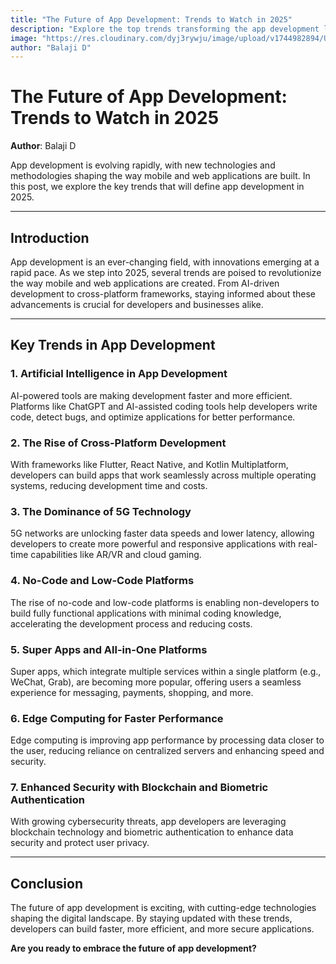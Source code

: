 ```yaml
---
title: "The Future of App Development: Trends to Watch in 2025"
description: "Explore the top trends transforming the app development landscape in 2025, from AI to cross-platform frameworks, 5G, and more."
image: "https://res.cloudinary.com/dyj3rywju/image/upload/v1744982894/Untitled_design_26__0_vbpuat.png"
author: "Balaji D"
---
```


# The Future of App Development: Trends to Watch in 2025

**Author**: Balaji D

App development is evolving rapidly, with new technologies and methodologies shaping the way mobile and web applications are built. In this post, we explore the key trends that will define app development in 2025.

---

## Introduction

App development is an ever-changing field, with innovations emerging at a rapid pace. As we step into 2025, several trends are poised to revolutionize the way mobile and web applications are created. From AI-driven development to cross-platform frameworks, staying informed about these advancements is crucial for developers and businesses alike.

---

## Key Trends in App Development

### 1. Artificial Intelligence in App Development
AI-powered tools are making development faster and more efficient. Platforms like ChatGPT and AI-assisted coding tools help developers write code, detect bugs, and optimize applications for better performance.

### 2. The Rise of Cross-Platform Development
With frameworks like Flutter, React Native, and Kotlin Multiplatform, developers can build apps that work seamlessly across multiple operating systems, reducing development time and costs.

### 3. The Dominance of 5G Technology
5G networks are unlocking faster data speeds and lower latency, allowing developers to create more powerful and responsive applications with real-time capabilities like AR/VR and cloud gaming.

### 4. No-Code and Low-Code Platforms
The rise of no-code and low-code platforms is enabling non-developers to build fully functional applications with minimal coding knowledge, accelerating the development process and reducing costs.

### 5. Super Apps and All-in-One Platforms
Super apps, which integrate multiple services within a single platform (e.g., WeChat, Grab), are becoming more popular, offering users a seamless experience for messaging, payments, shopping, and more.

### 6. Edge Computing for Faster Performance
Edge computing is improving app performance by processing data closer to the user, reducing reliance on centralized servers and enhancing speed and security.

### 7. Enhanced Security with Blockchain and Biometric Authentication
With growing cybersecurity threats, app developers are leveraging blockchain technology and biometric authentication to enhance data security and protect user privacy.

---

## Conclusion

The future of app development is exciting, with cutting-edge technologies shaping the digital landscape. By staying updated with these trends, developers can build faster, more efficient, and more secure applications.

**Are you ready to embrace the future of app development?**
